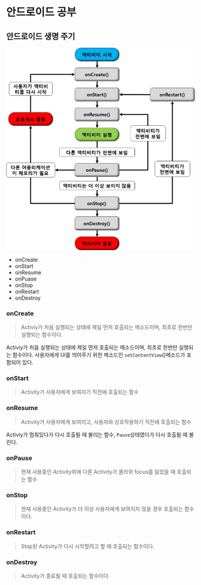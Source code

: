 # 안드로이드 공부

## 안드로이드 생명 주기
![](images/android-lifecycle.jpg)

- onCreate
- onStart
- onResume
- onPuase
- onStop
- onRestart
- onDestroy

### onCreate

> Activiy가 처음 실행되는 상태에 제일 먼저 호출되는 메소드이며, 최초로 한번만 실행되는 함수이다.

Activiy가 처음 실행되는 상태에 제일 먼저 호출되는 메소드이며, 최초로 한번만 실행되는 함수이다. 사용자에게 UI를 띄어주기 위한 메소드인 `setContentView`()메소드가 포함되어 있다.

### onStart

> Activity가 사용자에게 보여지기 직전에 호출되는 함수


### onResume

> Activity가 사용자에게 보여지고, 사용자와 상호작용하기 직전에 호출되는 함수

Activiy가 멈춰있다가 다시 호출될 때 불리는 함수, `Pause`상태였다가 다시 호출될 때 불린다.

### onPause
> 현재 사용중인 Activity위에 다른 Activity가 올라와 focus를 잃었을 때 호출되는 함수

### onStop
> 현재 사용중인 Activity가 더 이상 사용자에게 보여지지 않을 경우 호출되는 함수이다.


### onRestart
> Stop된 Activity가 다시 시작할려고 할 때 호출되는 함수이다.

### onDestroy
> Activity가 종료될 때 호출되는 함수이다.